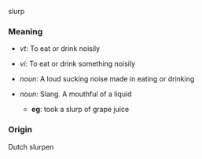 slurp
### Meaning
+ _vt_: To eat or drink noisily
+ _vi_: To eat or drink something noisily

+ _noun_: A loud sucking noise made in eating or drinking
+ _noun_: Slang. A mouthful of a liquid
    + __eg__: took a slurp of grape juice

### Origin

Dutch slurpen


